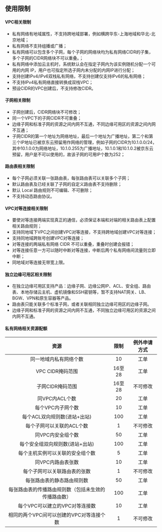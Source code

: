 ## 使用限制

#### VPC相关限制

- 私有网络有地域属性，不支持跨地域部署，例如横跨华东-上海地域和华北-北京地域；
- 私有网络不支持组播或广播；
- 私有网络可以包含多个子网，每个子网的网络块均为私有网络CIDR的子集，多个子网的CIDR网络块不可以重叠。；
- 私有网络中添加云主机时，系统默认会在指定子网内为该实例随机分配一个可用的内网 IP，用户也可指定所选子网内未分配的内网IP进行分配；
- 支持创建IPv4/IPv6双栈私有网络，不支持创建仅支持IPv6的私有网络；
- 不支持IPv4私有网络直接转换成双栈VPC；
- 预设CIDR的VPC创建后，不支持修改CIDR。



#### 子网相关限制

- 子网创建后，CIDR网络块不可修改；
- 同一个VPC下的子网CIDR不可重叠；
- 边缘子网和标准子网的资源之间内网不互通，不同边缘可用区的资源之间内网不互通；
- 子网CIDR的第一个地址为网络地址，最后一个地址为广播地址，第二个和第三个IP地址已被京东云预留用作网络的管理，例如子网的CIDR为10.1.0.0/24，其中10.1.0.0为网络地址，10.1.0.255为广播地址，10.1.0.1和10.1.0.2被京东云预留，用户是不可以使用的，故该子网的可用IP个数为252；




#### 路由表相关限制

- 每个子网必须关联一张路由表，每张路由表可以关联多个子网；
- 默认路由表及已经关联了子网的自定义路由表不支持删除；
- 默认 Local 路由规则不可编辑、不可删除；
- 不支持动态路由协议。



#### VPC对等连接相关限制

- 要使对等连接两端实现真正的通信，必须保证本端和对端的相关路由表上配置相关路由规则；
- 支持同地域下VPC之间创建VPC对等连接，不支持跨地域创建VPC对等连接；
- 支持同地域跨账号创建VPC对等连接；
- 对等连接的两端私有网络 CIDR 不可以重叠，重叠时创建会报错；
- 对等连接任意一方可以随时中断对等连接，中断后两个私有网络间流量则立即中断；
- 同地域对等连接无带宽上限。



#### 独立边缘可用区相关限制

- 在独立边缘可用区支持产品：边缘子网、边缘公网IP、ACL、安全组、路由表、本地存储云主机、虚机镜像和SSH密钥等，暂不支持NAT网关、LB、BGW、VPN和原生容器等产品。
- 路由表只能关联多个标准子网，或者关联相同独立边缘可用区的边缘子网。
- 边缘子网和标准子网的资源之间内网不互通，不同独立边缘可用区的资源之间内网不互通。



#### 私有网络相关资源配额

| 资源	| 限制	| 例外申请方式	|
| :-: | :-: | :-: |
|同一地域内私有网络个数	|10	| 工单	|
|VPC CIDR掩码范围	|16至28	| 工单	|
|子网CIDR掩码范围	|16至28	| 不可修改	|
|同VPC内ACL个数	|20	| 工单	|
|每个VPC内子网个数	|10	| 工单	|
|每个ACL双向规则数(进站+出站)	|100	| 工单	|
|每个子网可以关联的ACL个数	|1	| 不可修改	|
|同VPC内安全组个数	|50	| 工单	|
|每个安全组双向规则数(进站+出站)	|100	| 工单	|
|每个主机实例可以关联的安全组个数	|5	| 工单	|
|同VPC内路由表张数	|10	| 工单	|
|每个子网可以关联路由表的张数	|1	| 不可修改	|
|每张路由表的静态路由规则数	|50	| 工单	|
|每张路由表的传播路由规则数（包括未生效的传播路由数）	|100	| 工单	|
|每个VPC可以建立的VPC对等连接数	|10	| 工单	|
|相同的两个VPC间可以创建的VPC对等连接个数	|1	| 不可修改	|


